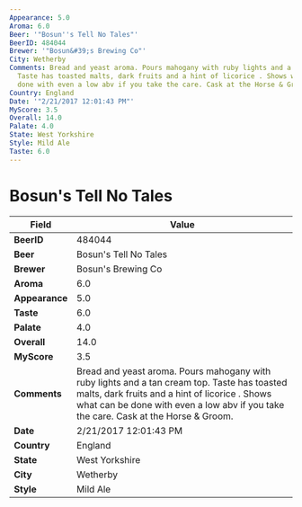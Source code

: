 ```yaml
---
Appearance: 5.0
Aroma: 6.0
Beer: '"Bosun''s Tell No Tales"'
BeerID: 484044
Brewer: '"Bosun&#39;s Brewing Co"'
City: Wetherby
Comments: Bread and yeast aroma. Pours mahogany with ruby lights and a tan cream top.
  Taste has toasted malts, dark fruits and a hint of licorice . Shows what can be
  done with even a low abv if you take the care. Cask at the Horse & Groom.
Country: England
Date: '"2/21/2017 12:01:43 PM"'
MyScore: 3.5
Overall: 14.0
Palate: 4.0
State: West Yorkshire
Style: Mild Ale
Taste: 6.0
---
```


# Bosun's Tell No Tales

| Field         | Value |
|---------------|-------|
| **BeerID** | 484044 |
| **Beer** | Bosun's Tell No Tales |
| **Brewer** | Bosun&#39;s Brewing Co |
| **Aroma** | 6.0 |
| **Appearance** | 5.0 |
| **Taste** | 6.0 |
| **Palate** | 4.0 |
| **Overall** | 14.0 |
| **MyScore** | 3.5 |
| **Comments** | Bread and yeast aroma. Pours mahogany with ruby lights and a tan cream top. Taste has toasted malts, dark fruits and a hint of licorice . Shows what can be done with even a low abv if you take the care. Cask at the Horse & Groom. |
| **Date** | 2/21/2017 12:01:43 PM |
| **Country** | England |
| **State** | West Yorkshire |
| **City** | Wetherby |
| **Style** | Mild Ale |
